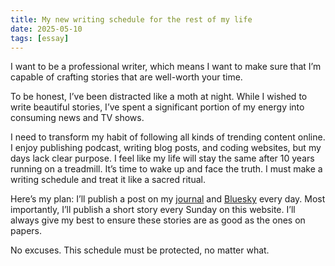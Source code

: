 ```yaml
---
title: My new writing schedule for the rest of my life
date: 2025-05-10
tags: [essay]
---
```


I want to be a professional writer, which means I want to make sure that I’m capable of crafting stories that are well-worth your time.

To be honest, I’ve been distracted like a moth at night. While I wished to write beautiful stories, I’ve spent a significant portion of my energy into consuming news and TV shows. 

I need to transform my habit of following all kinds of trending content online. I enjoy publishing podcast, writing blog posts, and coding websites, but my days lack clear purpose. I feel like my life will stay the same after 10 years running on a treadmill. It’s time to wake up and face the truth. I must make a writing schedule and treat it like a sacred ritual.

Here’s my plan: I’ll publish a post on my [journal](https://kangminsuk.com/micro/) and [Bluesky](https://bsky.app/profile/kangminsuk.com) every day. Most importantly, I’ll publish a short story every Sunday on this website. I’ll always give my best to ensure these stories are as good as the ones on papers.

No excuses. This schedule must be protected, no matter what.